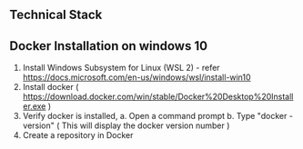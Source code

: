 ## Technical Stack

## Docker Installation on windows 10

1. Install Windows Subsystem for Linux (WSL 2) - refer https://docs.microsoft.com/en-us/windows/wsl/install-win10
2. Install docker ( https://download.docker.com/win/stable/Docker%20Desktop%20Installer.exe )
3. Verify docker is installed,
        a. Open a command prompt
        b. Type "docker -version"  ( This will display the docker version number )
4. Create a repository in Docker


